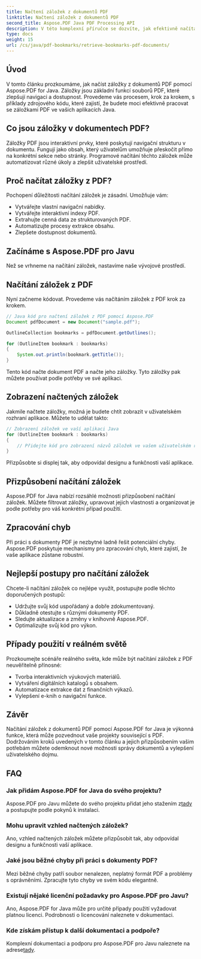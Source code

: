 ```yaml
---
title: Načtení záložek z dokumentů PDF
linktitle: Načtení záložek z dokumentů PDF
second_title: Aspose.PDF Java PDF Processing API
description: V této komplexní příručce se dozvíte, jak efektivně načítat záložky PDF pomocí Aspose.PDF for Java.
type: docs
weight: 15
url: /cs/java/pdf-bookmarks/retrieve-bookmarks-pdf-documents/
---
```


## Úvod

V tomto článku prozkoumáme, jak načíst záložky z dokumentů PDF pomocí Aspose.PDF for Java. Záložky jsou základní funkcí souborů PDF, které zlepšují navigaci a dostupnost. Provedeme vás procesem, krok za krokem, s příklady zdrojového kódu, které zajistí, že budete moci efektivně pracovat se záložkami PDF ve vašich aplikacích Java.

## Co jsou záložky v dokumentech PDF?

Záložky PDF jsou interaktivní prvky, které poskytují navigační strukturu v dokumentu. Fungují jako obsah, který uživatelům umožňuje přeskočit přímo na konkrétní sekce nebo stránky. Programové načítání těchto záložek může automatizovat různé úkoly a zlepšit uživatelské prostředí.

## Proč načítat záložky z PDF?

Pochopení důležitosti načítání záložek je zásadní. Umožňuje vám:

- Vytvářejte vlastní navigační nabídky.
- Vytvářejte interaktivní indexy PDF.
- Extrahujte cenná data ze strukturovaných PDF.
- Automatizujte procesy extrakce obsahu.
- Zlepšete dostupnost dokumentů.

## Začínáme s Aspose.PDF pro Javu

Než se vrhneme na načítání záložek, nastavíme naše vývojové prostředí.

## Načítání záložek z PDF

Nyní začneme kódovat. Provedeme vás načítáním záložek z PDF krok za krokem.

```java
// Java kód pro načtení záložek z PDF pomocí Aspose.PDF
Document pdfDocument = new Document("sample.pdf");

OutlineCollection bookmarks = pdfDocument.getOutlines();

for (OutlineItem bookmark : bookmarks)
{
    System.out.println(bookmark.getTitle());
}
```

Tento kód načte dokument PDF a načte jeho záložky. Tyto záložky pak můžete používat podle potřeby ve své aplikaci.

## Zobrazení načtených záložek

Jakmile načtete záložky, možná je budete chtít zobrazit v uživatelském rozhraní aplikace. Můžete to udělat takto:

```java
// Zobrazení záložek ve vaší aplikaci Java
for (OutlineItem bookmark : bookmarks)
{
    // Přidejte kód pro zobrazení názvů záložek ve vašem uživatelském rozhraní
}
```

Přizpůsobte si displej tak, aby odpovídal designu a funkčnosti vaší aplikace.

## Přizpůsobení načítání záložek

Aspose.PDF for Java nabízí rozsáhlé možnosti přizpůsobení načítání záložek. Můžete filtrovat záložky, upravovat jejich vlastnosti a organizovat je podle potřeby pro váš konkrétní případ použití.

## Zpracování chyb

Při práci s dokumenty PDF je nezbytné ladně řešit potenciální chyby. Aspose.PDF poskytuje mechanismy pro zpracování chyb, které zajistí, že vaše aplikace zůstane robustní.

## Nejlepší postupy pro načítání záložek

Chcete-li načítání záložek co nejlépe využít, postupujte podle těchto doporučených postupů:

- Udržujte svůj kód uspořádaný a dobře zdokumentovaný.
- Důkladně otestujte s různými dokumenty PDF.
- Sledujte aktualizace a změny v knihovně Aspose.PDF.
- Optimalizujte svůj kód pro výkon.

## Případy použití v reálném světě

Prozkoumejte scénáře reálného světa, kde může být načítání záložek z PDF neuvěřitelně přínosné:

- Tvorba interaktivních výukových materiálů.
- Vytváření digitálních katalogů s obsahem.
- Automatizace extrakce dat z finančních výkazů.
- Vylepšení e-knih o navigační funkce.

## Závěr

Načítání záložek z dokumentů PDF pomocí Aspose.PDF for Java je výkonná funkce, která může pozvednout vaše projekty související s PDF. Dodržováním kroků uvedených v tomto článku a jejich přizpůsobením vašim potřebám můžete odemknout nové možnosti správy dokumentů a vylepšení uživatelského dojmu.

## FAQ

### Jak přidám Aspose.PDF for Java do svého projektu?

 Aspose.PDF pro Javu můžete do svého projektu přidat jeho stažením z[tady](https://releases.aspose.com/pdf/java/) a postupujte podle pokynů k instalaci.

### Mohu upravit vzhled načtených záložek?

Ano, vzhled načtených záložek můžete přizpůsobit tak, aby odpovídal designu a funkčnosti vaší aplikace.

### Jaké jsou běžné chyby při práci s dokumenty PDF?

Mezi běžné chyby patří soubor nenalezen, neplatný formát PDF a problémy s oprávněními. Zpracujte tyto chyby ve svém kódu elegantně.

### Existují nějaké licenční požadavky pro Aspose.PDF pro Javu?

Ano, Aspose.PDF for Java může pro určité případy použití vyžadovat platnou licenci. Podrobnosti o licencování naleznete v dokumentaci.

### Kde získám přístup k další dokumentaci a podpoře?

 Komplexní dokumentaci a podporu pro Aspose.PDF pro Javu naleznete na adrese[tady](https://reference.aspose.com/pdf/java/).